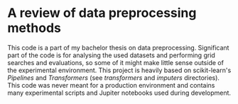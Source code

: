 # A review of data preprocessing methods #
This code is a part of my bachelor thesis on data preprocessing. Significant part of the code
is for analysing the used datasets and performing grid searches and evaluations, so some of it
might make little sense outside of the experimental environment. This project is heavily based
on scikit-learn's *Pipelines* and *Transformers* (see *transformers* and *imputers* directories).
This code was never meant for a production environment and contains many experimental scripts and
Jupiter notebooks used during development.